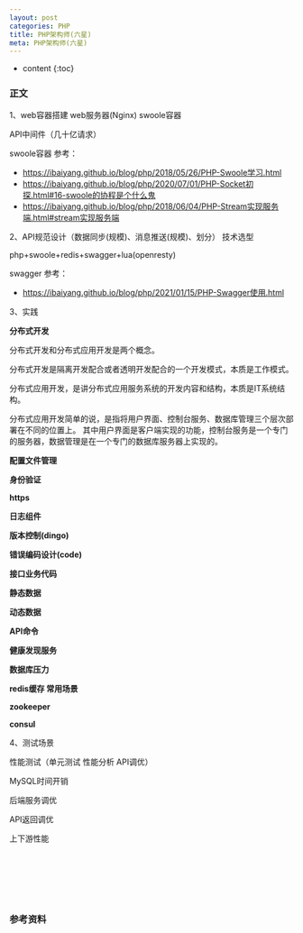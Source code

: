 ```yaml
---
layout: post
categories: PHP
title: PHP架构师(六星)
meta: PHP架构师(六星)
---
```

* content
{:toc}

### 正文

1、web容器搭建  web服务器(Nginx)   swoole容器

API中间件（几十亿请求）

swoole容器 参考：
* <https://ibaiyang.github.io/blog/php/2018/05/26/PHP-Swoole学习.html>
* <https://ibaiyang.github.io/blog/php/2020/07/01/PHP-Socket初探.html#16-swoole的协程是个什么鬼>
* <https://ibaiyang.github.io/blog/php/2018/06/04/PHP-Stream实现服务端.html#stream实现服务端>

2、API规范设计（数据同步(规模)、消息推送(规模)、划分）  技术选型

php+swoole+redis+swagger+lua(openresty)

swagger 参考：
* <https://ibaiyang.github.io/blog/php/2021/01/15/PHP-Swagger使用.html>

3、实践

**分布式开发**

分布式开发和分布式应用开发是两个概念。

分布式开发是隔离开发配合或者透明开发配合的一个开发模式，本质是工作模式。

分布式应用开发，是讲分布式应用服务系统的开发内容和结构，本质是IT系统结构。

分布式应用开发简单的说，是指将用户界面、控制台服务、数据库管理三个层次部署在不同的位置上。
其中用户界面是客户端实现的功能，控制台服务是一个专门的服务器，数据管理是在一个专门的数据库服务器上实现的。

**配置文件管理**

**身份验证**

**https**

**日志组件**

**版本控制(dingo)**

**错误编码设计(code)**

**接口业务代码**

**静态数据**   

**动态数据**

**API命令**

**健康发现服务**

**数据库压力**

**redis缓存  常用场景**

**zookeeper**

**consul**

4、测试场景

性能测试（单元测试  性能分析   API调优）

MySQL时间开销

后端服务调优

API返回调优

上下游性能


<br/><br/><br/><br/><br/>
### 参考资料


